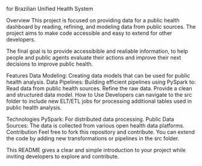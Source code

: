 for Brazilian Unified Health System

Overview
This project is focused on providing data for a public health dashboard by reading, refining, and modeling data from public sources. The project aims to make code accessible and easy to extend for other developers.

The final goal is to provide accessibible and realiable information, to help people and public agents evaluate their actions and improve their next decisions to improve public health.

Features
Data Modeling: Creating data models that can be used for public health analysis.
Data Pipelines: Building efficient pipelines using PySpark to:
Read data from public health sources.
Refine the raw data.
Provide a clean and structured data model.
How to Use
Developers can navigate to the src folder to include new ELT/ETL jobs for processing additional tables used in public health analysis.

Technologies
PySpark: For distributed data processing.
Public Data Sources: The data is collected from various open health data platforms.
Contribution
Feel free to fork this repository and contribute. You can extend the code by adding new transformations or pipelines in the src folder.

This README gives a clear and simple introduction to your project while inviting developers to explore and contribute.